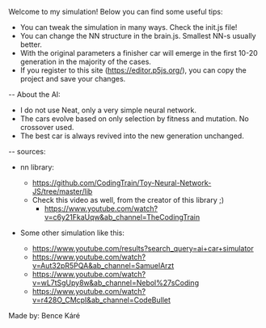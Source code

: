 Welcome to my simulation! Below you can find some useful tips:
- You can tweak the simulation in many ways. Check the init.js file!
- You can change the NN structure in the brain.js. Smallest NN-s usually better.
- With the original parameters a finisher car will emerge in the first 10-20 generation in the majority of the cases.
- If you register to this site (https://editor.p5js.org/), you can copy the project and save your changes.


-- About the AI:
  - I do not use Neat, only a very simple neural network.
  - The cars evolve based on only selection by fitness and mutation. No crossover used.
  - The best car is always revived into the new generation unchanged.

-- sources:
  - nn library:
    - https://github.com/CodingTrain/Toy-Neural-Network-JS/tree/master/lib
    - Check this video as well, from the creator of this library ;) 
      - https://www.youtube.com/watch?v=c6y21FkaUqw&ab_channel=TheCodingTrain

  - Some other simulation like this:
    - https://www.youtube.com/results?search_query=ai+car+simulator
    - https://www.youtube.com/watch?v=Aut32pR5PQA&ab_channel=SamuelArzt
    - https://www.youtube.com/watch?v=wL7tSgUpy8w&ab_channel=Nebol%27sCoding
    - https://www.youtube.com/watch?v=r428O_CMcpI&ab_channel=CodeBullet
    
    
Made by: Bence Káré